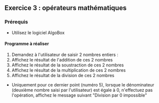 ## Exercice 3 : opérateurs mathématiques

### Prérequis

- Utilisez le logiciel AlgoBox

#### Programme à réaliser

1. Demandez à l'utilisateur de saisir 2 nombres entiers :
2. Affichez le résultat de l'addition de ces 2 nombres
3. Affichez le résultat de la soustraction de ces 2 nombres
4. Affichez le résultat de la multiplication de ces 2 nombres
5. Affichez le résultat de la division de ces 2 nombres
- Uniquement pour ce dernier point (numéro 5), lorsque le dénominateur (deuxième nombre saisi par l'utilisateur) est égale à 0, n'effectuez pas l'opération, affichez le message suivant "Division par 0 impossible" 